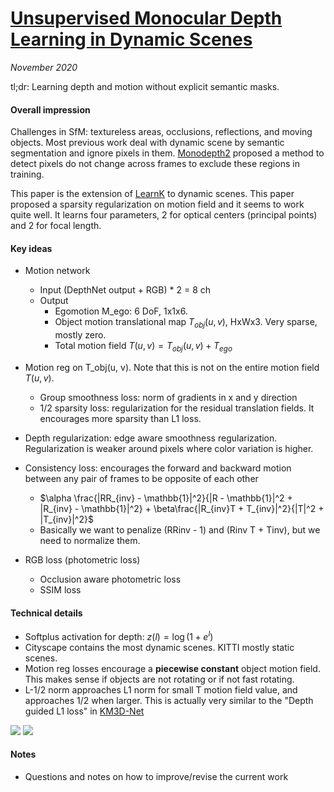 # [Unsupervised Monocular Depth Learning in Dynamic Scenes](https://arxiv.org/abs/2010.16404)

_November 2020_

tl;dr: Learning depth and motion without explicit semantic masks.

#### Overall impression
Challenges in SfM: textureless areas, occlusions, reflections, and moving objects. Most previous work deal with dynamic scene by semantic segmentation and ignore pixels in them. [Monodepth2](monodepth2.md) proposed a method to detect pixels do not change across frames to exclude these regions in training.

This paper is the extension of [LearnK](learnk.md) to dynamic scenes. This paper proposed a sparsity regularization on motion field and it seems to work quite well. It learns four parameters, 2 for optical centers (principal points) and 2 for focal length.


#### Key ideas
- Motion network
	- Input (DepthNet output + RGB) * 2 = 8 ch
	- Output 
		- Egomotion M_ego: 6 DoF, 1x1x6.
		- Object motion translational map $T_{obj}(u, v)$, HxWx3. Very sparse, mostly zero.
		- Total motion field $T(u, v) = T_{obj} (u, v) + T_{ego}$
- Motion reg on T_obj(u, v). Note that this is not on the entire motion field $T(u, v)$. 
	- Group smoothness loss: norm of gradients in x and y direction
	- 1/2 sparsity loss: regularization for the residual translation fields. It encourages more sparsity than L1 loss.

- Depth regularization: edge aware smoothness regularization. Regularization is weaker around pixels where color variation is higher.
- Consistency loss: encourages the forward and backward motion between any pair of frames to be opposite of each other
	- $\alpha \frac{|RR_{inv} - \mathbb{1}|^2}{|R - \mathbb{1}|^2 + |R_{inv} - \mathbb{1}|^2} + \beta\frac{|R_{inv}T + T_{inv}|^2}{|T|^2 + |T_{inv}|^2}$
	- Basically we want to penalize (RRinv - 1) and (Rinv T + Tinv), but we need to normalize them.
- RGB loss (photometric loss)
	- Occlusion aware photometric loss
	- SSIM loss

#### Technical details
- Softplus activation for depth: $z(l) = \log(1+e^l)$
- Cityscape contains the most dynamic scenes. KITTI mostly static scenes.
- Motion reg losses encourage a **piecewise constant** object motion field. This makes sense if objects are not rotating or if not fast rotating.
- L-1/2 norm approaches L1 norm for small T motion field value, and approaches 1/2 when larger. This is actually very similar to the "Depth guided L1 loss" in [KM3D-Net](km3d_net.md)

![](https://cdn-images-1.medium.com/max/1600/1*pMQuXXtQSBWo3tZKreeGEQ.png)
![](https://cdn-images-1.medium.com/max/1600/1*RXaL86XRYlaVtbF9MjEeXg.png)

#### Notes
- Questions and notes on how to improve/revise the current work  

